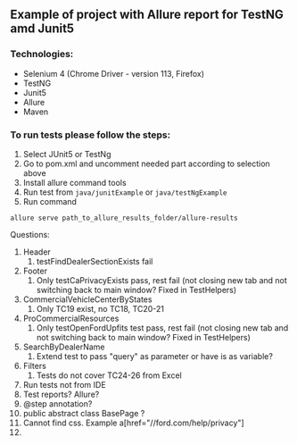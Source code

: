 <h2>Example of project with Allure report for TestNG amd Junit5</h2>

<h3>Technologies:</h3>

- Selenium 4 (Chrome Driver - version 113, Firefox)
- TestNG
- Junit5
- Allure
- Maven

<h3>To run tests please follow the steps:</h3>

1. Select JUnit5 or TestNg
1. Go to pom.xml and uncomment needed part according to selection above
1. Install allure command tools
1. Run test from `java/junitExample` or `java/testNgExample`
1. Run command 

```
allure serve path_to_allure_results_folder/allure-results
```
Questions:
1. Header
   1. testFindDealerSectionExists fail
2. Footer
   1. Only testCaPrivacyExists pass, rest fail (not closing new tab and not switching back to main window? Fixed in TestHelpers)
3. CommercialVehicleCenterByStates
   1. Only TC19 exist, no TC18, TC20-21
4. ProCommercialResources
   1. Only testOpenFordUpfits test pass, rest fail (not closing new tab and not switching back to main window? Fixed in TestHelpers)
5. SearchByDealerName
   1. Extend test to pass "query" as parameter or have is as variable?
6. Filters
   1. Tests do not cover TC24-26 from Excel
7. Run tests not from IDE
8. Test reports? Allure?
9. @step annotation?
10. public abstract class BasePage ?
11. Cannot find css. Example a[href="//ford.com/help/privacy"]
12. 
